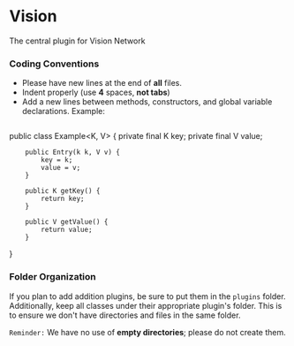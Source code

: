 # Vision

The central plugin for Vision Network

### Coding Conventions

- Please have new lines at the end of **all** files.
- Indent properly (use **4** spaces, **not tabs**)
- Add a new lines between methods, constructors, and global variable declarations. Example:
  ```java
public class Example<K, V> {
        private final K key;
        private final V value;

        public Entry(k k, V v) {
            key = k;
            value = v;
        }

        public K getKey() {
            return key;
        }

        public V getValue() {
            return value;
        }
}

### Folder Organization

If you plan to add addition plugins, be sure to put them in the `plugins` folder. Additionally, keep all classes under their appropriate plugin's folder. This is to ensure we don't have directories and files in the same folder.

`Reminder:` We have no use of **empty directories**; please do not create them.
